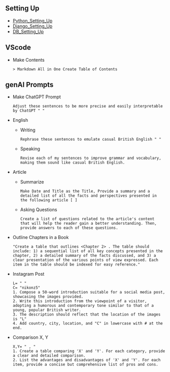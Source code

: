 ## Setting Up
- [Python_Setting_Up](https://github.com/jeyu54217/Notes/blob/main/Python/Setting_Up.md#venv-built-in-in-python-3)
- [Django_Setting_Up](https://github.com/jeyu54217/Notes/blob/main/Django/Setting_Up.md#install)
- [DB_Setting_Up](https://github.com/jeyu54217/Notes/blob/main/DB/Setting_Up.md)
## VScode
- Make Contents
  ```
  > Markdown All in One Create Table of Contents
  ```

## genAI Prompts
- Make ChatGPT Prompt
  ```
  Adjust these sentences to be more precise and easily interpretable by ChatGPT " "  
  ```
  
- English
  - Writing
    ```
    Rephrase these sentences to emulate casual British English " "  
    ```
  - Speaking
    ```
    Revise each of my sentences to improve grammar and vocabulary, making them sound like casual British English.
    ```
- Article
  - Summarize
    ```
    Make Date and Title as the Title, Provide a summary and a detailed list of all the facts and perspectives presented in the following article [ ] 
    ```
  - Asking Questions
    ```
    Create a list of questions related to the article's content that will help the reader gain a better understanding. Then, provide answers to each of these questions.
    ```
- Outline Chapters in a Book
  ```
  "Create a table that outlines <Chapter 2> . The table should include: 1) a sequential list of all key concepts presented in the chapter, 2) a detailed summary of the facts discussed, and 3) a clear presentation of the various points of view expressed. Each item in the table should be indexed for easy reference."
  ```
- Instagram Post
    ```
    L= " "
    C= "nikonz5"
    1. Compose a 50-word introduction suitable for a social media post, showcasing the images provided.
    2. Write this introduction from the viewpoint of a visitor, adopting a humorous and contemporary tone similar to that of a young, popular British writer.
    3. The description should reflect that the location of the images is "L"
    4. Add country, city, location, and "C" in lowercase with # at the end.
    ```

- Comparison X, Y
  ```
  X,Y= " , "
  1. Create a table comparing 'X' and 'Y'. For each category, provide a clear and detailed comparison.
  2. List the advantages and disadvantages of 'X' and 'Y'. For each item, provide a concise but comprehensive list of pros and cons.
  ```
